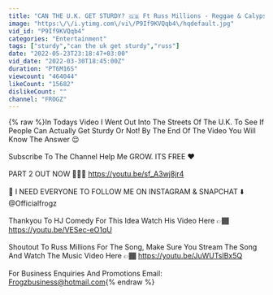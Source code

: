 ```yaml
---
title: "CAN THE U.K. GET STURDY? 🇬🇧 Ft Russ Millions - Reggae & Calypso"
image: "https:\/\/i.ytimg.com\/vi\/P9If9KVQqb4\/hqdefault.jpg"
vid_id: "P9If9KVQqb4"
categories: "Entertainment"
tags: ["sturdy","can the uk get sturdy","russ"]
date: "2022-05-23T23:18:47+03:00"
vid_date: "2022-03-30T18:45:00Z"
duration: "PT6M16S"
viewcount: "464044"
likeCount: "15682"
dislikeCount: ""
channel: "FROGZ"
---
```

{% raw %}In Todays Video I Went Out Into The Streets Of The U.K. To See If People Can Actually Get Sturdy Or Not! By The End Of The Video You Will Know The Answer 😌<br /><br />Subscribe To The Channel Help Me GROW. ITS FREE ❤️<br /><br />PART 2 OUT NOW 🥳👉🏾 <a rel="nofollow" target="blank" href="https://youtu.be/sf_A3wj8jr4">https://youtu.be/sf_A3wj8jr4</a><br /><br />🚨 I NEED EVERYONE TO FOLLOW ME ON INSTAGRAM &amp; SNAPCHAT ⬇️ @Officialfrogz <br /><br />Thankyou To HJ Comedy For This Idea Watch His Video Here 👉🏾 <a rel="nofollow" target="blank" href="https://youtu.be/VESec-eO1qU">https://youtu.be/VESec-eO1qU</a><br /><br />Shoutout To Russ Millions For The Song, Make Sure You Stream The Song And Watch The Music Video Here 👉🏾 <a rel="nofollow" target="blank" href="https://youtu.be/JuWUTsIBx5Q">https://youtu.be/JuWUTsIBx5Q</a><br /><br />For Business Enquiries And Promotions Email: <br />Frogzbusiness@hotmail.com{% endraw %}
